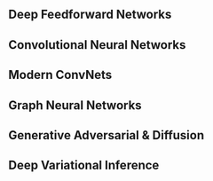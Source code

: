 ## Deep Feedforward Networks
## Convolutional Neural Networks
## Modern ConvNets
## Graph Neural Networks
## Generative Adversarial & Diffusion
## Deep Variational Inference
